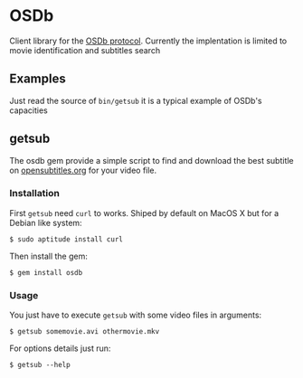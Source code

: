 # OSDb

Client library for the [OSDb protocol](http://trac.opensubtitles.org/projects/opensubtitles/wiki/XMLRPC).
Currently the implentation is limited to movie identification and subtitles search

## Examples

Just read the source of `bin/getsub` it is a typical example of OSDb's capacities

## getsub

The osdb gem provide a simple script to find and download the best subtitle on
[opensubtitles.org](http://www.opensubtitles.org/) for your video file.

### Installation

First `getsub` need `curl` to works. Shiped by default on MacOS X but for a Debian like system:

    $ sudo aptitude install curl

Then install the gem:

    $ gem install osdb

### Usage

You just have to execute `getsub` with some video files in arguments:

    $ getsub somemovie.avi othermovie.mkv

For options details just run:

    $ getsub --help
